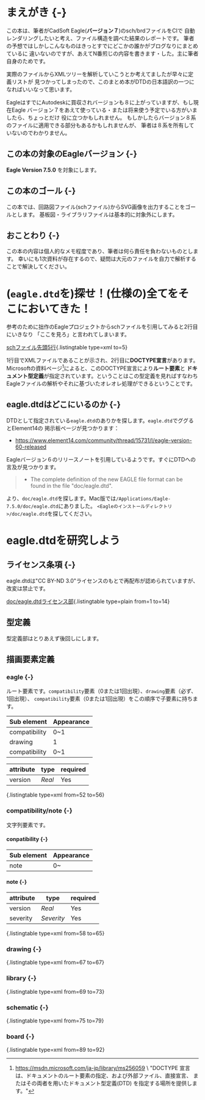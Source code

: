 # まえがき {-}

この本は、筆者がCadSoft Eagle(**バージョン７**)のsch/brdファイルをCIで
自動レンダリングしたいと考え、ファイル構造を調べた結果のレポートです。
筆者の予想ではしかしこんなものはきっとすでにどこかの誰かがブログなりにまとめているに
違いないのですが、あえてN番煎じの内容を書きます・した。主に筆者自身のためです。

実際のファイルからXMLツリーを解析していこうとか考えてましたが早々に定義リストが
見つかってしまったので、このまとめ本がDTDの日本語訳の一つになればいいなって思います。

EagleはすでにAutodeskに買収されバージョンも８に上がっていますが、もし現在Eagle
バージョン７をあえて使っている・または将来使う予定でいる方がいましたら、ちょっとだけ
役に立つかもしれません。
もしかしたらバージョン８系のファイルに適用できる部分もあるかもしれませんが、
筆者は８系を所有していないのでわかりません。

## この本の対象のEagleバージョン {-}
**Eagle Version 7.5.0** を対象にします。

## この本のゴール {-}
この本では、回路図ファイル(schファイル)からSVG画像を出力することをゴールとします。
基板図・ライブラリファイルは基本的に対象外にします。

## おことわり {-}
この本の内容は個人的なメモ程度であり、筆者は何ら責任を負わないものとします。
幸いにも1次資料が存在するので、疑問は大元のファイルを自力で解析することで解決してください。

# (`eagle.dtd`を)探せ！(仕様の)全てをそこにおいてきた！
参考のために拙作のEagleプロジェクトからschファイルを引用してみると2行目にいきなり
「ここを見ろ」と言われてしまいます。

[schファイル先頭5行](data/relay_isolator_1amp/relay_isolator_1A.sch){.listingtable type=xml to=5}

1行目でXMLファイルであることが示され、2行目に**DOCTYPE宣言**があります。
Microsoftの資料ページ[^ms-doc-dtd]によると、このDOCTYPE宣言により**ルート要素**と
**ドキュメント型定義**が指定されています。ということはこの型定義を見ればすなわち
Eagleファイルの解析やそれに基づいたオレオレ処理ができるということです。

[^ms-doc-dtd]: <https://msdn.microsoft.com/ja-jp/library/ms256059> \\
"DOCTYPE 宣言は、ドキュメントのルート要素の指定、および外部ファイル、直接宣言、
またはその両者を用いたドキュメント型定義(DTD) を指定する場所を提供します。"

## eagle.dtdはどこにいるのか {-}
DTDとして指定されている`eagle.dtd`のありかを探します。`eagle.dtd`でググるとElement14の
掲示板ページが見つかります：

- https://www.element14.com/community/thread/15731/l/eagle-version-60-released

Eagleバージョン６のリリースノートを引用しているようです。すぐにDTDへの言及が見つかります。

> - The complete definition of the new EAGLE file format can be found in the file "doc/eagle.dtd".

より、`doc/eagle.dtd`を探します。Mac版では`/Applications/Eagle-7.5.0/doc/eagle.dtd`にありました。
`<Eagleのインストールディレクトリ>/doc/eagle.dtd`を探してください。

# eagle.dtdを研究しよう
## ライセンス条項 {-}
eagle.dtdは"CC BY-ND 3.0"ライセンスのもとで再配布が認められていますが、改変は禁止です。

[doc/eagle.dtdライセンス部](data/eagle.dtd){.listingtable type=plain from=1 to=14}

## 型定義
型定義部はとりあえず後回しにします。

## 描画要素定義
### eagle {-}
ルート要素です。`compatibility`要素（0または1回出現）、`drawing`要素（必ず、1回出現）、
`compatibility`要素（0または1回出現）をこの順序で子要素に持ちます。

|  Sub element  | Appearance |
|---------------|------------|
| compatibility | 0~1        |
| drawing       | 1          |
| compatibility | 0~1        |
<!--  -->
|   attribute   |    type    | required |
|---------------|------------|----------|
| version       | _Real_     | Yes      |

[](data/eagle.dtd){.listingtable type=xml from=52 to=56}

### compatibility/note {-}
文字列要素です。
<!-- attr=属性 -->
#### conpatibility {-}

| Sub element | Appearance |
|-------------|------------|
| note        | 0~         |

#### note {-}

|   attribute   |    type    | required |
|---------------|------------|----------|
| version       | _Real_     | Yes      |
| severity      | _Severity_ | Yes      |

[](data/eagle.dtd){.listingtable type=xml from=58 to=65}

### drawing {-}

[](data/eagle.dtd){.listingtable type=xml from=67 to=67}

### library {-}
[](data/eagle.dtd){.listingtable type=xml from=69 to=73}

### schematic {-}
[](data/eagle.dtd){.listingtable type=xml from=75 to=79}

### board {-}
[](data/eagle.dtd){.listingtable type=xml from=89 to=92}
<!-- # Appendix {-}
[doc/eagle.dtd全文](data/eagle.dtd){.listingtable type=xml} -->
